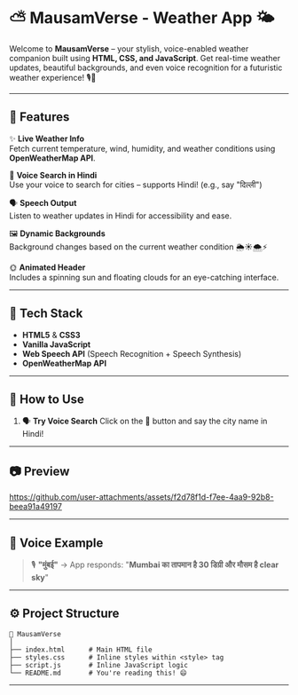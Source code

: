 
# ⛅ MausamVerse - Weather App 🌤️

Welcome to **MausamVerse** – your stylish, voice-enabled weather companion built using **HTML, CSS, and JavaScript**. Get real-time weather updates, beautiful backgrounds, and even voice recognition for a futuristic weather experience! 🎙️📱

---

## 🌟 Features

✨ **Live Weather Info**  
Fetch current temperature, wind, humidity, and weather conditions using **OpenWeatherMap API**.

🎤 **Voice Search in Hindi**  
Use your voice to search for cities – supports Hindi! (e.g., say "दिल्ली")

🗣️ **Speech Output**  
Listen to weather updates in Hindi for accessibility and ease.

🖼️ **Dynamic Backgrounds**  
Background changes based on the current weather condition 🌦️☀️🌨️⚡

🌞 **Animated Header**  
Includes a spinning sun and floating clouds for an eye-catching interface.

---

## 🧪 Tech Stack

- **HTML5** & **CSS3**  
- **Vanilla JavaScript**  
- **Web Speech API** (Speech Recognition + Speech Synthesis)  
- **OpenWeatherMap API**  

---

## 🚀 How to Use



1. 🗣️ **Try Voice Search**
   Click on the 🎤 button and say the city name in Hindi!

---

## 📷 Preview




https://github.com/user-attachments/assets/f2d78f1d-f7ee-4aa9-92b8-beea91a49197


---

## 🧠 Voice Example

> 🎙️ **"मुंबई"** → App responds:
> "**Mumbai का तापमान है 30 डिग्री और मौसम है clear sky**"

---

## ⚙️ Project Structure

```
📁 MausamVerse
│
├── index.html      # Main HTML file
├── styles.css      # Inline styles within <style> tag
├── script.js       # Inline JavaScript logic
└── README.md       # You're reading this! 😄
```

---




